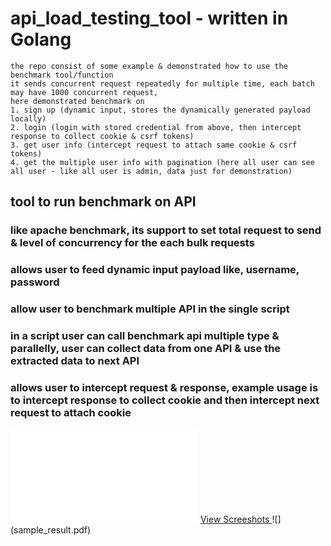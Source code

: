 # api_load_testing_tool - written in Golang

```
the repo consist of some example & demonstrated how to use the benchmark tool/function
it sends concurrent request repeatedly for multiple time, each batch may have 1000 concurrent request,
here demonstrated benchmark on
1. sign up (dynamic input, stores the dynamically generated payload locally)
2. login (login with stored credential from above, then intercept response to collect cookie & csrf tokens)
3. get user info (intercept request to attach same cookie & csrf tokens)
4. get the multiple user info with pagination (here all user can see all user - like all user is admin, data just for demonstration)
```

## tool to run benchmark on API
### like apache benchmark, its support to set total request to send & level of concurrency for the each bulk requests
### allows user to feed dynamic input payload like, username, password
### allow user to benchmark multiple API in the single script
### in a script user can call benchmark api multiple type & parallelly, user can collect data from one API & use the extracted data to next API
### allows user to intercept request & response, example usage is to intercept response to collect cookie and then intercept next request to attach cookie

<embed src="/sample_result.pdf" />
<a href="/sample_result.pdf" > View Screeshots </a>
![](sample_result.pdf)

